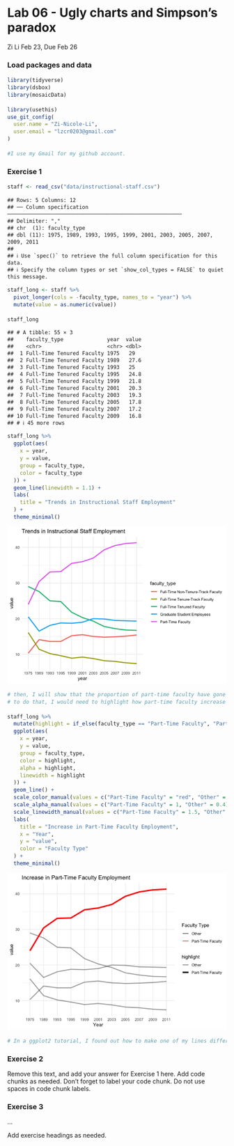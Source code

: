 Lab 06 - Ugly charts and Simpson’s paradox
================
Zi Li
Feb 23, Due Feb 26

### Load packages and data

``` r
library(tidyverse) 
library(dsbox)
library(mosaicData) 

library(usethis)
use_git_config(
  user.name = "Zi-Nicole-Li",
  user.email = "lzcr0203@gmail.com"
)

#I use my Gmail for my github account.
```

### Exercise 1

``` r
staff <- read_csv("data/instructional-staff.csv")
```

    ## Rows: 5 Columns: 12
    ## ── Column specification ────────────────────────────────────────────────────────
    ## Delimiter: ","
    ## chr  (1): faculty_type
    ## dbl (11): 1975, 1989, 1993, 1995, 1999, 2001, 2003, 2005, 2007, 2009, 2011
    ## 
    ## ℹ Use `spec()` to retrieve the full column specification for this data.
    ## ℹ Specify the column types or set `show_col_types = FALSE` to quiet this message.

``` r
staff_long <- staff %>%
  pivot_longer(cols = -faculty_type, names_to = "year") %>%
  mutate(value = as.numeric(value))

staff_long
```

    ## # A tibble: 55 × 3
    ##    faculty_type              year  value
    ##    <chr>                     <chr> <dbl>
    ##  1 Full-Time Tenured Faculty 1975   29  
    ##  2 Full-Time Tenured Faculty 1989   27.6
    ##  3 Full-Time Tenured Faculty 1993   25  
    ##  4 Full-Time Tenured Faculty 1995   24.8
    ##  5 Full-Time Tenured Faculty 1999   21.8
    ##  6 Full-Time Tenured Faculty 2001   20.3
    ##  7 Full-Time Tenured Faculty 2003   19.3
    ##  8 Full-Time Tenured Faculty 2005   17.8
    ##  9 Full-Time Tenured Faculty 2007   17.2
    ## 10 Full-Time Tenured Faculty 2009   16.8
    ## # ℹ 45 more rows

``` r
staff_long %>%
  ggplot(aes(
    x = year,
    y = value,
    group = faculty_type,
    color = faculty_type
  )) +
  geom_line(linewidth = 1.1) + 
  labs(
    title = "Trends in Instructional Staff Employment"
  ) +
  theme_minimal()
```

![](lab-06_files/figure-gfm/Ex1-1.png)<!-- -->

``` r
# then, I will show that the proportion of part-time faculty have gone up over time compared to other instructional staff types.
# to do that, I would need to highlight how part-time faculty increase over time, I would need to made their line thicker. 

staff_long %>%
  mutate(highlight = if_else(faculty_type == "Part-Time Faculty", "Part-Time Faculty", "Other")) %>%
  ggplot(aes(
    x = year,
    y = value,
    group = faculty_type,
    color = highlight,
    alpha = highlight,
    linewidth = highlight
  )) +
  geom_line() +
  scale_color_manual(values = c("Part-Time Faculty" = "red", "Other" = "black")) +
  scale_alpha_manual(values = c("Part-Time Faculty" = 1, "Other" = 0.4)) +
  scale_linewidth_manual(values = c("Part-Time Faculty" = 1.5, "Other" = 1)) +
  labs(
    title = "Increase in Part-Time Faculty Employment",
    x = "Year",
    y = "value",
    color = "Faculty Type"
  ) +
  theme_minimal() 
```

![](lab-06_files/figure-gfm/Ex,highlight%20how%20part-time%20faculty%20increase%20over%20time-1.png)<!-- -->

``` r
# In a ggplot2 tutorial, I found out how to make one of my lines different from the others. the link is here: https://www.rdocumentation.org/packages/ggplot2/versions/0.9.1/topics/scale_colour_manual.
```

### Exercise 2

Remove this text, and add your answer for Exercise 1 here. Add code
chunks as needed. Don’t forget to label your code chunk. Do not use
spaces in code chunk labels.

### Exercise 3

…

Add exercise headings as needed.
